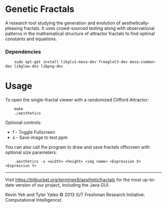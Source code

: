 Genetic Fractals
=================

A research tool studying the generation and evolution of aesthetically-pleasing fractals. It uses crowd-sourced testing along with observational patterns in the mathematical structure of attractor fractals to find optimal constants and equations.

### Dependencies

        sudo apt-get install libglu1-mesa-dev freeglut3-dev mesa-common-dev libglew-dev libpng-dev

Usage
============

To open the single-fractal viewer with a randomized Clifford Attractor:

        make
        ./aesthetics

Optional controls:
* f - Toggle Fullscreen
* s - Save image to test.ppm

You can also call the program to draw and save fractals offscreen with optional size parameters:

        .aesthetics -s <width> <height> <img name> <Expression X> <Expression Y>

-------------------------------

Visit https://bitbucket.org/terminex9/aestheticfractals for the most up-to-date version of our project, including the Java GUI.

Kevin Yeh and Tyler Yates © 2013 (UT Freshman Research Initiative: Computational Intelligence)
